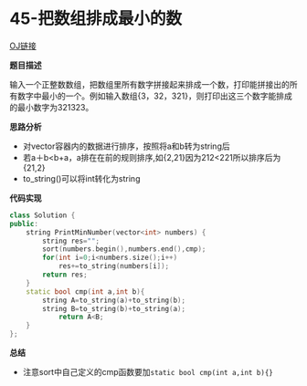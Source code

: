 # 45-把数组排成最小的数

[OJ链接](https://www.nowcoder.com/practice/8fecd3f8ba334add803bf2a06af1b993?tpId=13&tqId=11185&tPage=2&rp=1&ru=%2Fta%2Fcoding-interviews&qru=%2Fta%2Fcoding-interviews%2Fquestion-ranking)

**题目描述**

输入一个正整数数组，把数组里所有数字拼接起来排成一个数，打印能拼接出的所有数字中最小的一个。例如输入数组{3，32，321}，则打印出这三个数字能排成的最小数字为321323。

**思路分析**

 * 对vector容器内的数据进行排序，按照将a和b转为string后
 * 若a＋b<b+a，a排在在前的规则排序,如{2,21}因为212<221所以排序后为{21,2}
 * to_string()可以将int转化为string

**代码实现**

```c++
class Solution {
public:
    string PrintMinNumber(vector<int> numbers) {
        string res="";
        sort(numbers.begin(),numbers.end(),cmp);
        for(int i=0;i<numbers.size();i++)
            res+=to_string(numbers[i]);
        return res;
    }
    static bool cmp(int a,int b){
        string A=to_string(a)+to_string(b);
        string B=to_string(b)+to_string(a);
            return A<B;
    }
};
```
**总结**
* 注意sort中自己定义的cmp函数要加`static bool cmp(int a,int b){}`

